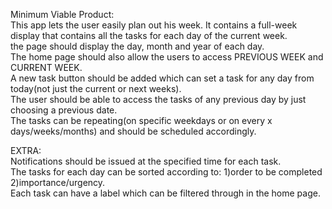 Minimum Viable Product:<br>
This app lets the user easily plan out his week. It contains a full-week display that contains all the tasks for each day of the current week.<br>
the page should display the day, month and year of each day.<br>
The home page should also allow the users to access PREVIOUS WEEK and CURRENT WEEK.<br>
A new task button should be added which can set a task for any day from today(not just the current or next weeks).<br>
The user should be able to access the tasks of any previous day by just choosing a previous date.<br>
The tasks can be repeating(on specific weekdays or on every x days/weeks/months) and should be scheduled accordingly.<br>


EXTRA:<br>
Notifications should be issued at the specified time for each task.<br>
The tasks for each day can be sorted according to: 1)order to be completed 2)importance/urgency.<br>
Each task can have a label which can be filtered through in the home page.<br>



